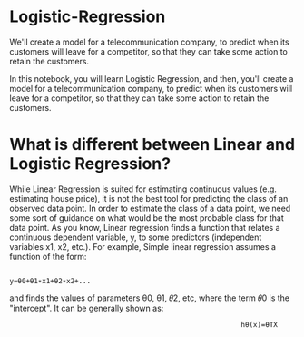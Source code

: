 # Logistic-Regression
We'll create a model for a telecommunication company, to predict when its customers will leave for a competitor, so that they can take some action to retain the customers.

In this notebook, you will learn Logistic Regression, and then, you'll create a model for a telecommunication company, to predict when its customers will leave for a competitor, so that they can take some action to retain the customers.

# What is different between Linear and Logistic Regression?
While Linear Regression is suited for estimating continuous values (e.g. estimating house price), it is not the best tool for predicting the class of an observed data point. In order to estimate the class of a data point, we need some sort of guidance on what would be the most probable class for that data point. 
As you know, Linear regression finds a function that relates a continuous dependent variable, y, to some predictors (independent variables x1, x2, etc.). For example, Simple linear regression assumes a function of the form:

                                                            y=θ0+θ1∗x1+θ2∗x2+...
 

and finds the values of parameters θ0, θ1, 𝜃2, etc, where the term 𝜃0 is the "intercept". It can be generally shown as:

                                                             hθ(x)=θTX
